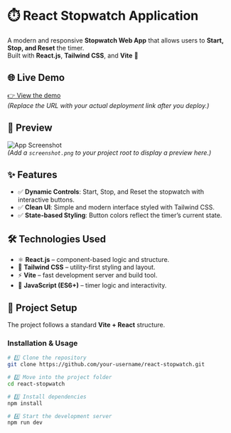 # ⏱️ React Stopwatch Application  

A modern and responsive **Stopwatch Web App** that allows users to **Start, Stop, and Reset** the timer.  
Built with **React.js**, **Tailwind CSS**, and **Vite** 🚀  

## 🌐 Live Demo  
[👉 View the demo](https://your-username.github.io/react-stopwatch/)  
*(Replace the URL with your actual deployment link after you deploy.)*  

## 📸 Preview  
![App Screenshot](screenshot.png)  
*(Add a `screenshot.png` to your project root to display a preview here.)*  

## ✨ Features  
- ✅ **Dynamic Controls**: Start, Stop, and Reset the stopwatch with interactive buttons.  
- ✅ **Clean UI**: Simple and modern interface styled with Tailwind CSS.  
- ✅ **State-based Styling**: Button colors reflect the timer’s current state.  


## 🛠️ Technologies Used  
- ⚛️ **React.js** – component-based logic and structure.  
- 💨 **Tailwind CSS** – utility-first styling and layout.  
- ⚡ **Vite** – fast development server and build tool.  
- 🧩 **JavaScript (ES6+)** – timer logic and interactivity.  

## 📂 Project Setup  

The project follows a standard **Vite + React** structure.


### Installation & Usage

```bash
# 1️⃣ Clone the repository
git clone https://github.com/your-username/react-stopwatch.git

# 2️⃣ Move into the project folder
cd react-stopwatch

# 3️⃣ Install dependencies
npm install

# 4️⃣ Start the development server
npm run dev

